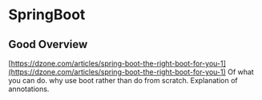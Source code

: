 # SpringBoot

##  Good Overview
[https://dzone.com/articles/spring-boot-the-right-boot-for-you-1](https://dzone.com/articles/spring-boot-the-right-boot-for-you-1)
Of what you can do. why use boot rather than do from scratch. Explanation of annotations.
